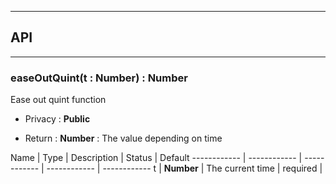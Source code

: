 


-----------------------------
## API
-----------------------------

### easeOutQuint(t : Number) : Number
Ease out quint function

- Privacy : **Public**

- Return : **Number** : The value depending on time

Name | Type | Description | Status | Default
------------ | ------------ | ------------ | ------------ | ------------
t | **Number** | The current time | required | 




